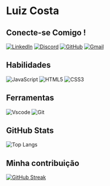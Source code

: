 # Luiz Costa

## Conecte-se Comigo !

[![LinkedIn](https://img.shields.io/badge/LinkedIn-fff?style=for-the-badge&logo=linkedin&logoColor=blue)](https://www.linkedin.com/in/luiz-costa-343563116/)
[![Discord](https://img.shields.io/badge/Discord-fff?style=for-the-badge&logo=discord&logoColor=blue)](https://discord.com/channels/@luizcostah/)
[![GitHub](https://img.shields.io/badge/GitHub-fff?style=for-the-badge&logo=github&logoColor=black)](https://github.com/LuizCostah)
[![Gmail](https://img.shields.io/badge/Gmail-fff?style=for-the-badge&logo=gmail&logoColor=red)](mailto:lkj.costa@gmail.com)

## Habilidades

![JavaScript](https://img.shields.io/badge/JavaScript-F7DF1E?style=for-the-badge&logo=javascript&logoColor=black)
![HTML5](https://img.shields.io/badge/HTML5-E34F26?style=for-the-badge&logo=html5&logoColor=white)
![CSS3](https://img.shields.io/badge/CSS3-1572B6?style=for-the-badge&logo=css3&logoColor=white)

## Ferramentas

![Vscode](https://img.shields.io/badge/Vscode-007ACC?style=for-the-badge&logo=visual-studio-code&logoColor=white)
![Git](https://img.shields.io/badge/GIT-E44C30?style=for-the-badge&logo=git&logoColor=white)

## GitHub Stats

![Top Langs](https://github-readme-stats-git-masterrstaa-rickstaa.vercel.app/api/top-langs/?username=LuizCostah&bg_color=000&border_color=30A3DC&title_color=E94D5F&text_color=FFF)

## Minha contribuição

[![GitHub Streak](https://streak-stats.demolab.com/?user=LuizCostah&theme=bear&background=000&border=30A3DC&dates=FFF)](https://git.io/streak-stats)
